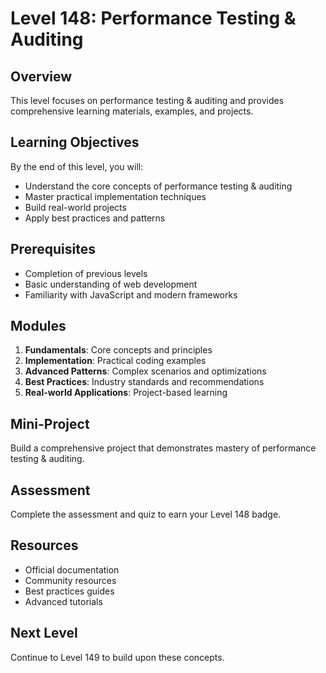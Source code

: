 # Level 148: Performance Testing & Auditing

## Overview
This level focuses on performance testing & auditing and provides comprehensive learning materials, examples, and projects.

## Learning Objectives
By the end of this level, you will:
- Understand the core concepts of performance testing & auditing
- Master practical implementation techniques
- Build real-world projects
- Apply best practices and patterns

## Prerequisites
- Completion of previous levels
- Basic understanding of web development
- Familiarity with JavaScript and modern frameworks

## Modules
1. **Fundamentals**: Core concepts and principles
2. **Implementation**: Practical coding examples
3. **Advanced Patterns**: Complex scenarios and optimizations
4. **Best Practices**: Industry standards and recommendations
5. **Real-world Applications**: Project-based learning

## Mini-Project
Build a comprehensive project that demonstrates mastery of performance testing & auditing.

## Assessment
Complete the assessment and quiz to earn your Level 148 badge.

## Resources
- Official documentation
- Community resources
- Best practices guides
- Advanced tutorials

## Next Level
Continue to Level 149 to build upon these concepts.
